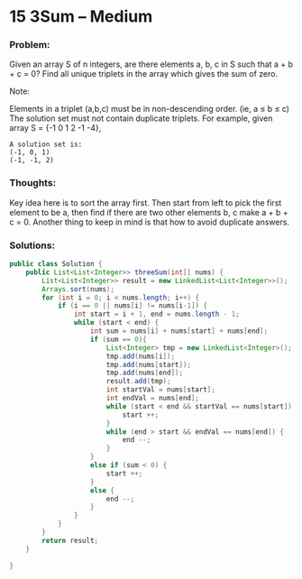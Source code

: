 # 15 3Sum – Medium


### Problem:



Given an array S of n integers, are there elements a, b, c in S such that a + b + c = 0? Find all unique triplets in the array which gives the sum of zero.

Note:

Elements in a triplet (a,b,c) must be in non-descending order. (ie, a ≤ b ≤ c)
The solution set must not contain duplicate triplets.
    For example, given array S = {-1 0 1 2 -1 -4},

    A solution set is:
    (-1, 0, 1)
    (-1, -1, 2)

### Thoughts:



Key idea here is to sort the array first. Then start from left to pick the first element to be a, then find if there are two other elements b, c make a + b + c = 0. Another thing to keep in mind is that how to avoid duplicate answers.


### Solutions:

```java
public class Solution {
    public List<List<Integer>> threeSum(int[] nums) {
        List<List<Integer>> result = new LinkedList<List<Integer>>();
        Arrays.sort(nums);
        for (int i = 0; i < nums.length; i++) {
            if (i == 0 || nums[i] != nums[i-1]) {
                int start = i + 1, end = nums.length - 1;
                while (start < end) {
                    int sum = nums[i] + nums[start] + nums[end];
                    if (sum == 0){
                        List<Integer> tmp = new LinkedList<Integer>();
                        tmp.add(nums[i]);
                        tmp.add(nums[start]);
                        tmp.add(nums[end]);
                        result.add(tmp);
                        int startVal = nums[start];
                        int endVal = nums[end];
                        while (start < end && startVal == nums[start]) {
                            start ++;
                        }
                        while (end > start && endVal == nums[end]) {
                            end --;
                        }
                    }
                    else if (sum < 0) {
                        start ++;
                    }
                    else {
                        end --;
                    }
                }
            }
        }
        return result;
    }
 
}
```